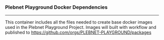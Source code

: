 ### Plebnet Playground Docker Dependencies
---
This container includes all the files needed to create base docker images used in the Plebnet Playground Project.
Images will built with workflow and published to https://github.com/orgs/PLEBNET-PLAYGROUND/packages
